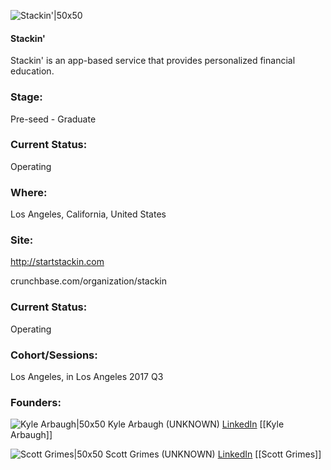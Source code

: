 

![Stackin'|50x50](https://apimg.techstars.com/connect/images/image_files/596e6fad9c66a95c5800004b/original/Screen_Shot_2017-07-18_at_1.30.22_PM.png)

#### Stackin'
Stackin' is an app-based service that provides personalized financial education.

### Stage: 
Pre-seed - Graduate 

### Current Status: 
Operating

### Where:
Los Angeles, California, United States

### Site:
http://startstackin.com



crunchbase.com/organization/stackin

### Current Status: 
Operating

### Cohort/Sessions: 
Los Angeles, in Los Angeles 2017 Q3

### Founders: 

![Kyle Arbaugh|50x50](https://apimg.techstars.com/connect/images/image_files/596e525a9c66a95c58000043/original/Screen_Shot_2017-07-18_at_11.25.08_AM.png) Kyle Arbaugh (UNKNOWN) [LinkedIn](https://linkedin.com/in/kylearbaugh) [[Kyle Arbaugh]]

![Scott Grimes|50x50](https://apimg.techstars.com/connect/images/image_files/596e63c29c66a95c58000048/original/Screen_Shot_2017-07-18_at_12.39.17_PM.png) Scott Grimes (UNKNOWN) [LinkedIn](https://linkedin.com/in/scott-grimes-56254b4) [[Scott Grimes]]


